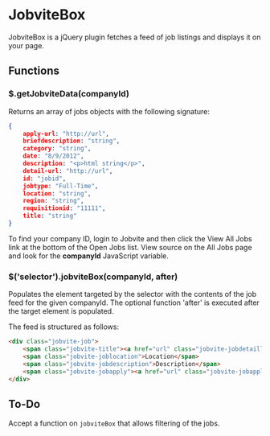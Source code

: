 # JobviteBox

JobviteBox is a jQuery plugin fetches a feed of job listings and displays it on your page.

## Functions

### $.getJobviteData(companyId)

Returns an array of jobs objects with the following signature:

```json
{
	apply-url: "http://url",
	briefdescription: "string",
	category: "string",
	date: "8/9/2012",
	description: "<p>html string</p>",
	detail-url: "http://url",
	id: "jobid",
	jobtype: "Full-Time",
	location: "string",
	region: "string",
	requisitionid: "11111",
	title: "string"
}
```

To find your company ID, login to Jobvite and then click the
View All Jobs link at the bottom of the Open Jobs list. View
source on the All Jobs page and look for the **companyId**
JavaScript variable.

### $('selector').jobviteBox(companyId, after)

Populates the element targeted by the selector with the
contents of the job feed for the given companyId. The optional
function 'after' is executed after the target element is populated.

The feed is structured as follows:

```html
<div class="jobvite-job">
	<span class="jobvite-title"><a href="url" class="jobvite-jobdetaillink">Title</a></span>
	<span class="jobvite-joblocation">Location</span>
	<span class="jobvite-jobdescription">Description</span>
	<span class="jobvite-jobapply"><a href="url" class="jobvite-jobapplylink">Apply</a></span>
</div>
```

## To-Do

Accept a function on `jobviteBox` that allows filtering of the jobs.